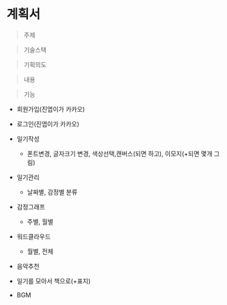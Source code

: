 # 계획서

> 주제



> 기술스택



> 기획의도



> 내용



> 기능

- 회원가입(진엽이가 카카오)
- 로그인(진엽이가 카카오)
- 일기작성
    - 폰트변경, 글자크기 변경, 색상선택,캔버스(되면 하고), 이모지(+되면 몇개 그림)
- 일기관리
    - 날짜별, 감정별 분류

- 감정그래프
    - 주별, 월별
- 워드클라우드
    - 월별, 전체
- 음악추천
- 일기를 모아서 책으로(+표지)
- BGM